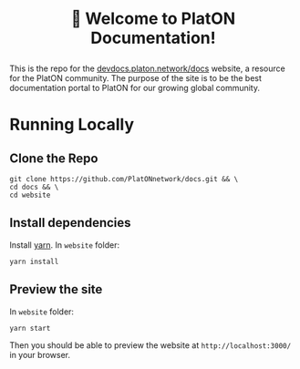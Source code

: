 
<h1 align="center" style="margin-top: 1em; margin-bottom: 1em;">
  <p>👋 Welcome to PlatON Documentation!</p>
</h1>

This is the repo for the [devdocs.platon.network/docs](https://devdocs.platon.network/docs) website, a resource for the PlatON community. The purpose of the site is to be the best documentation portal to PlatON for our growing global community.

# Running Locally

## Clone the Repo
```
git clone https://github.com/PlatONnetwork/docs.git && \
cd docs && \
cd website
```

## Install dependencies 
Install [yarn](https://yarnpkg.com/en/). In `website` folder:

 ```
 yarn install
 ```

## Preview the site
In `website` folder:
```
yarn start
```
Then you should be able to preview the website at `http://localhost:3000/` in your browser.
